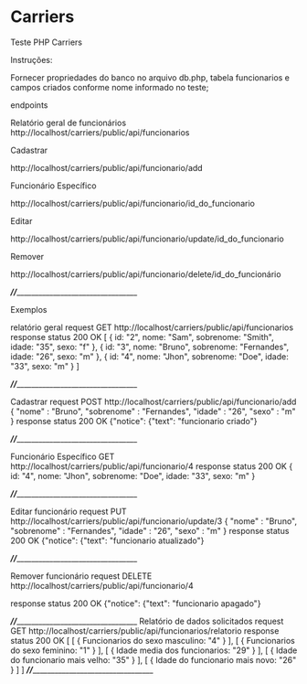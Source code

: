 # Carriers
Teste PHP Carriers

Instruções:

Fornecer propriedades do banco no arquivo db.php, tabela funcionarios e campos criados conforme nome informado no teste;

endpoints

Relatório geral de funcionários
http://localhost/carriers/public/api/funcionarios

Cadastrar

http://localhost/carriers/public/api/funcionario/add

Funcionário Específico

http://localhost/carriers/public/api/funcionario/id_do_funcionario

Editar

http://localhost/carriers/public/api/funcionario/update/id_do_funcionario

Remover

http://localhost/carriers/public/api/funcionario/delete/id_do_funcionário

_________________________________________________//__________________________________________________________________________________

Exemplos

relatório geral
request
GET http://localhost/carriers/public/api/funcionarios
response
status 200 OK
[
{
id: "2",
nome: "Sam",
sobrenome: "Smith",
idade: "35",
sexo: "f"
},
{
id: "3",
nome: "Bruno",
sobrenome: "Fernandes",
idade: "26",
sexo: "m"
},
{
id: "4",
nome: "Jhon",
sobrenome: "Doe",
idade: "33",
sexo: "m"
}
]

_________________________________________________//__________________________________________________________________________________

Cadastrar
request 
POST http://localhost/carriers/public/api/funcionario/add
{
	"nome" : "Bruno",
	"sobrenome" : "Fernandes",
	"idade" : "26",
	"sexo" : "m"
}
response
status 200 OK
{"notice": {"text": "funcionario criado"}

_________________________________________________//__________________________________________________________________________________

Funcionário Específico
GET http://localhost/carriers/public/api/funcionario/4
response
status 200 OK
{
id: "4",
nome: "Jhon",
sobrenome: "Doe",
idade: "33",
sexo: "m"
}

_________________________________________________//__________________________________________________________________________________

Editar funcionário
request
PUT http://localhost/carriers/public/api/funcionario/update/3
{
"nome" : "Bruno",
"sobrenome" : "Fernandes",
"idade" : "26",
"sexo" : "m"
}
response
status 200 OK
{"notice": {"text": "funcionario atualizado"}

_________________________________________________//__________________________________________________________________________________

Remover funcionário
request
DELETE http://localhost/carriers/public/api/funcionario/4

response 
status 200 OK
{"notice": {"text": "funcionario apagado"}

_________________________________________________//__________________________________________________________________________________
Relatório de dados solicitados
request
GET http://localhost/carriers/public/api/funcionarios/relatorio
response
status 200 OK
[
[
{
Funcionarios do sexo masculino: "4"
}
],
[
{
Funcionarios do sexo feminino: "1"
}
],
[
{
Idade media dos funcionarios: "29"
}
],
[
{
Idade do funcionario mais velho: "35"
}
],
[
{
Idade do funcionario mais novo: "26"
}
]
]
_________________________________________________//__________________________________________________________________________________

